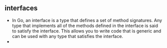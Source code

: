 ## interfaces
- In Go, an interface is a type that defines a set of method signatures. Any type that implements all of the methods defined in the interface is said to satisfy the interface. This allows you to write code that is generic and can be used with any type that satisfies the interface.
- 
